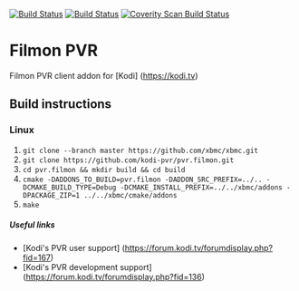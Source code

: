 [![Build Status](https://travis-ci.org/kodi-pvr/pvr.filmon.svg?branch=Matrix)](https://travis-ci.org/kodi-pvr/pvr.filmon/branches)
[![Build Status](https://dev.azure.com/teamkodi/kodi-pvr/_apis/build/status/kodi-pvr.pvr.filmon?branchName=Matrix)](https://dev.azure.com/teamkodi/kodi-pvr/_build/latest?definitionId=60&branchName=Matrix)
[![Coverity Scan Build Status](https://scan.coverity.com/projects/5120/badge.svg)](https://scan.coverity.com/projects/5120)

# Filmon PVR
Filmon PVR client addon for [Kodi] (https://kodi.tv)

## Build instructions

### Linux

1. `git clone --branch master https://github.com/xbmc/xbmc.git`
2. `git clone https://github.com/kodi-pvr/pvr.filmon.git`
3. `cd pvr.filmon && mkdir build && cd build`
4. `cmake -DADDONS_TO_BUILD=pvr.filmon -DADDON_SRC_PREFIX=../.. -DCMAKE_BUILD_TYPE=Debug -DCMAKE_INSTALL_PREFIX=../../xbmc/addons -DPACKAGE_ZIP=1 ../../xbmc/cmake/addons`
5. `make`

##### Useful links

* [Kodi's PVR user support] (https://forum.kodi.tv/forumdisplay.php?fid=167)
* [Kodi's PVR development support] (https://forum.kodi.tv/forumdisplay.php?fid=136)
